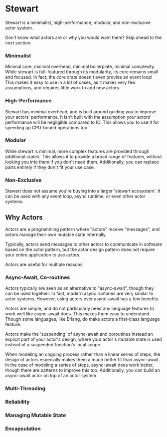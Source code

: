 # Stewart

Stewart is a minimalist, high-performance, modular, and non-exclusive actor system.

Don't know what actors are or why you would want them? Skip ahead to the next section.

### Minimalist

Minimal core, minimal overhead, minimal boilerplate, minimal complexity. While stewart is full-featured through its modularity, its core remains small and focused. In fact, the core crate doesn't even provide an event loop! This makes it easy to use in a lot of cases, as it makes very few assumptions, and requires little work to add new actors.

### High-Performance

Stewart has minimal overhead, and is built around guiding you to improve your actors' performance. It isn't built with the assumption your actors' performance will be negligible compared to IO. This allows you to use it for speeding up CPU-bound operations too.

### Modular

While stewart is minimal, more complex features are provided through additional crates. This allows it to provide a broad range of features, without locking you into them if you don't need them. Additionally, you can replace parts entirely if they don't fit your use case.

### Non-Exclusive

Stewart does not assume you're buying into a larger 'stewart ecosystem'. It can be used with any event loop, async runtime, or even other actor systems.

## Why Actors

Actors are a programming pattern where "actors" receive "messages", and actors manage their own mutable state internally.

Typically, actors send messages to other actors to communicate in software based on the actor pattern, but the actor design pattern does not require your entire application to use actors.

Actors are useful for multiple reasons.

### Async-Await, Co-routines

Actors typically are seen as an alternative to "async-await", though they can be used together. In fact, modern async runtimes are very similar to actor systems. However, using actors over async-await has a few benefits.

Actors are simple, and do not particularly need any language features to work well like async-await does. This makes them easy to understand. Though some languages, like Erlang, do make actors a first-class language feature.

Actors make the 'suspending' of async-await and coroutines instead an explicit part of your actor's design, where your actor's mutable state is used instead of a suspended function's local scope.

When modeling an ongoing process rather than a linear series of steps, the design of actors especially makes them a much better fit than async-await. In the case of modeling a series of steps, async-await does work better, though there are patterns to improve this too. Additionally, you can build an async-await actor on top of an actor system.

### Multi-Threading

### Reliability

### Managing Mutable State

### Encapsulation
